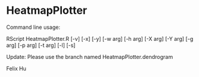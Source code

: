 # HeatmapPlotter

Command line usage:

RScript HeatmapPlotter.R [-v] [-x] [-y] [-w arg] [-h arg] [-X arg] [-Y arg] [-g arg] [-p arg] [-t arg] [-l] [-s]

Update: Please use the branch named HeatmapPlotter.dendrogram

Felix Hu

